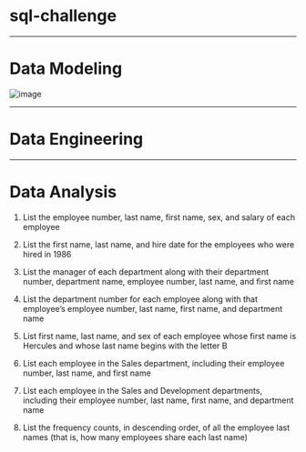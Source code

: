 # sql-challenge

_________________________________________________________________________________

# Data Modeling
![image](https://user-images.githubusercontent.com/120132940/221054442-9710890a-162d-467c-a8a1-986bc0a7898f.png)

_________________________________________________________________________________

# Data Engineering

 
_________________________________________________________________________________

# Data Analysis

1. List the employee number, last name, first name, sex, and salary of each employee

2. List the first name, last name, and hire date for the employees who were hired in 1986

3. List the manager of each department along with their department number, department name, employee number, last name, and first name 

4. List the department number for each employee along with that employee’s employee number, last name, first name, and department name

5. List first name, last name, and sex of each employee whose first name is Hercules and whose last name begins with the letter B

6. List each employee in the Sales department, including their employee number, last name, and first name 

7. List each employee in the Sales and Development departments, including their employee number, last name, first name, and department name 

8. List the frequency counts, in descending order, of all the employee last names (that is, how many employees share each last name) 
